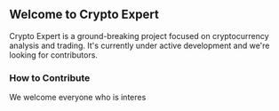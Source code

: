 ## Welcome to Crypto Expert
Crypto Expert is a ground-breaking project focused on cryptocurrency analysis and trading. It's currently under active development and we're looking for contributors.

### How to Contribute
We welcome everyone who is interes